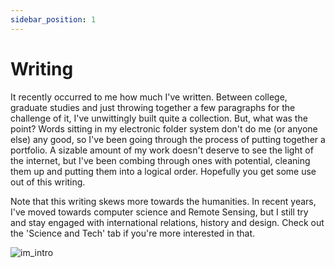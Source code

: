 ```yaml
---
sidebar_position: 1
---
```


# Writing

It recently occurred to me how much I've written. Between college, graduate studies and just throwing together a few paragraphs for the challenge of it, I've unwittingly built quite a collection. But, what was the point? Words sitting in my electronic folder system don't do me (or anyone else) any good, so I've been going through the process of putting together a portfolio. A sizable amount of my work doesn't deserve to see the light of the internet, but I've been combing through ones with potential, cleaning them up and putting them into a logical order. Hopefully you get some use out of this writing. 

Note that this writing skews more towards the humanities. In recent years, I've moved towards computer science and Remote Sensing, but I still try and stay engaged with international relations, history and design. Check out the 'Science and Tech' tab if you're more interested in that.  

![im_intro](im/im_intro.JPG)

